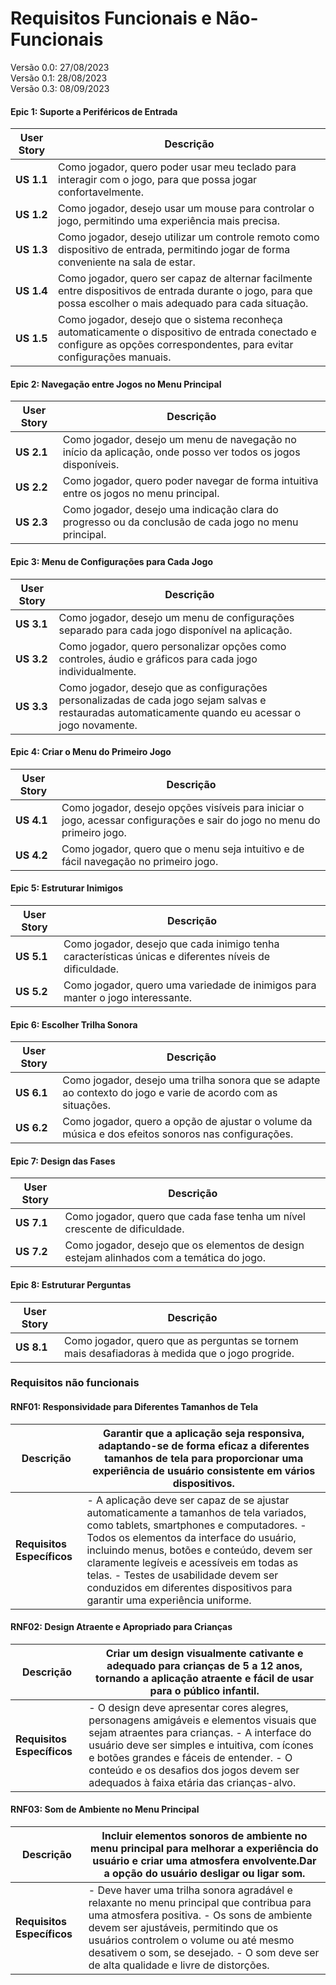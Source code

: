 # Requisitos Funcionais e Não-Funcionais

Versão 0.0: 27/08/2023  
Versão 0.1: 28/08/2023  
Versão 0.3: 08/09/2023


#### **Epic 1: Suporte a Periféricos de Entrada**
| User Story | Descrição |
|------------|-----------|
| **US 1.1** | Como jogador, quero poder usar meu teclado para interagir com o jogo, para que possa jogar confortavelmente. |
| **US 1.2** | Como jogador, desejo usar um mouse para controlar o jogo, permitindo uma experiência mais precisa. |
| **US 1.3** | Como jogador, desejo utilizar um controle remoto como dispositivo de entrada, permitindo jogar de forma conveniente na sala de estar. |
| **US 1.4** | Como jogador, quero ser capaz de alternar facilmente entre dispositivos de entrada durante o jogo, para que possa escolher o mais adequado para cada situação. |
| **US 1.5** | Como jogador, desejo que o sistema reconheça automaticamente o dispositivo de entrada conectado e configure as opções correspondentes, para evitar configurações manuais. |

#### **Epic 2: Navegação entre Jogos no Menu Principal**
| User Story | Descrição |
|------------|-----------|
| **US 2.1** | Como jogador, desejo um menu de navegação no início da aplicação, onde posso ver todos os jogos disponíveis. |
| **US 2.2** | Como jogador, quero poder navegar de forma intuitiva entre os jogos no menu principal. |
| **US 2.3** | Como jogador, desejo uma indicação clara do progresso ou da conclusão de cada jogo no menu principal. |

#### **Epic 3: Menu de Configurações para Cada Jogo**
| User Story | Descrição |
|------------|-----------|
| **US 3.1** | Como jogador, desejo um menu de configurações separado para cada jogo disponível na aplicação. |
| **US 3.2** | Como jogador, quero personalizar opções como controles, áudio e gráficos para cada jogo individualmente. |
| **US 3.3** | Como jogador, desejo que as configurações personalizadas de cada jogo sejam salvas e restauradas automaticamente quando eu acessar o jogo novamente. |

#### **Epic 4: Criar o Menu do Primeiro Jogo**
| User Story | Descrição |
|------------|-----------|
| **US 4.1** | Como jogador, desejo opções visíveis para iniciar o jogo, acessar configurações e sair do jogo no menu do primeiro jogo. |
| **US 4.2** | Como jogador, quero que o menu seja intuitivo e de fácil navegação no primeiro jogo. |

#### **Epic 5: Estruturar Inimigos**
| User Story | Descrição |
|------------|-----------|
| **US 5.1** | Como jogador, desejo que cada inimigo tenha características únicas e diferentes níveis de dificuldade. |
| **US 5.2** | Como jogador, quero uma variedade de inimigos para manter o jogo interessante. |

#### **Epic 6: Escolher Trilha Sonora**
| User Story | Descrição |
|------------|-----------|
| **US 6.1** | Como jogador, desejo uma trilha sonora que se adapte ao contexto do jogo e varie de acordo com as situações. |
| **US 6.2** | Como jogador, quero a opção de ajustar o volume da música e dos efeitos sonoros nas configurações. |

#### **Epic 7: Design das Fases**
| User Story | Descrição |
|------------|-----------|
| **US 7.1** | Como jogador, quero que cada fase tenha um nível crescente de dificuldade. |
| **US 7.2** | Como jogador, desejo que os elementos de design estejam alinhados com a temática do jogo. |

#### **Epic 8: Estruturar Perguntas**
| User Story | Descrição |
|------------|-----------|
| **US 8.1** | Como jogador, quero que as perguntas se tornem mais desafiadoras à medida que o jogo progride. |o progride. |

### **Requisitos não funcionais**

#### **RNF01: Responsividade para Diferentes Tamanhos de Tela**
| Descrição | Garantir que a aplicação seja responsiva, adaptando-se de forma eficaz a diferentes tamanhos de tela para proporcionar uma experiência de usuário consistente em vários dispositivos. |
|------------|-----------|
| **Requisitos Específicos** | - A aplicação deve ser capaz de se ajustar automaticamente a tamanhos de tela variados, como tablets, smartphones e computadores. - Todos os elementos da interface do usuário, incluindo menus, botões e conteúdo, devem ser claramente legíveis e acessíveis em todas as telas. - Testes de usabilidade devem ser conduzidos em diferentes dispositivos para garantir uma experiência uniforme. |

#### **RNF02: Design Atraente e Apropriado para Crianças**
| Descrição | Criar um design visualmente cativante e adequado para crianças de 5 a 12 anos, tornando a aplicação atraente e fácil de usar para o público infantil. |
|------------|-----------|
| **Requisitos Específicos** | - O design deve apresentar cores alegres, personagens amigáveis e elementos visuais que sejam atraentes para crianças. - A interface do usuário deve ser simples e intuitiva, com ícones e botões grandes e fáceis de entender. - O conteúdo e os desafios dos jogos devem ser adequados à faixa etária das crianças-alvo. |

#### **RNF03: Som de Ambiente no Menu Principal**
| Descrição | Incluir elementos sonoros de ambiente no menu principal para melhorar a experiência do usuário e criar uma atmosfera envolvente.Dar a opção do usuário desligar ou ligar som. |
|------------|-----------|
| **Requisitos Específicos** | - Deve haver uma trilha sonora agradável e relaxante no menu principal que contribua para uma atmosfera positiva. - Os sons de ambiente devem ser ajustáveis, permitindo que os usuários controlem o volume ou até mesmo desativem o som, se desejado. - O som deve ser de alta qualidade e livre de distorções. |
